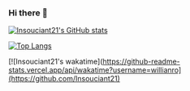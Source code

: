 ### Hi there 👋

<!--
**Insouciant21/Insouciant21** is a ✨ _special_ ✨ repository because its `README.md` (this file) appears on your GitHub profile.

Here are some ideas to get you started:

- 🔭 I’m currently working on ...
- 🌱 I’m currently learning ...
- 👯 I’m looking to collaborate on ...
- 🤔 I’m looking for help with ...
- 💬 Ask me about ...
- 📫 How to reach me: ...
- 😄 Pronouns: ...
- ⚡ Fun fact: ...
-->

[![Insouciant21's GitHub stats](https://github-readme-stats.vercel.app/api?username=Insouciant21)](https://moeblue.top)

[![Top Langs](https://github-readme-stats.vercel.app/api/top-langs/?username=Insouciant21)](https://github.com/Insouciant21)

[![Insouciant21's wakatime](https://github-readme-stats.vercel.app/api/wakatime?username=willianro](https://github.com/Insouciant21)
